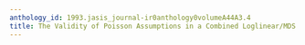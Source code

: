 ```yaml
---
anthology_id: 1993.jasis_journal-ir0anthology0volumeA44A3.4
title: The Validity of Poisson Assumptions in a Combined Loglinear/MDS Mapping Model
---
```

